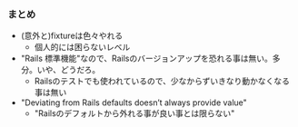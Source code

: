 ### まとめ

* (意外と)fixtureは色々やれる
  * 個人的には困らないレベル
* "Rails 標準機能"なので、Railsのバージョンアップを恐れる事は無い。多分。いや、どうだろ。
  * Railsのテストでも使われているので、少なからずいきなり動かなくなる事は無い
* "Deviating from Rails defaults doesn’t always provide value"
  * "Railsのデフォルトから外れる事が良い事とは限らない"
